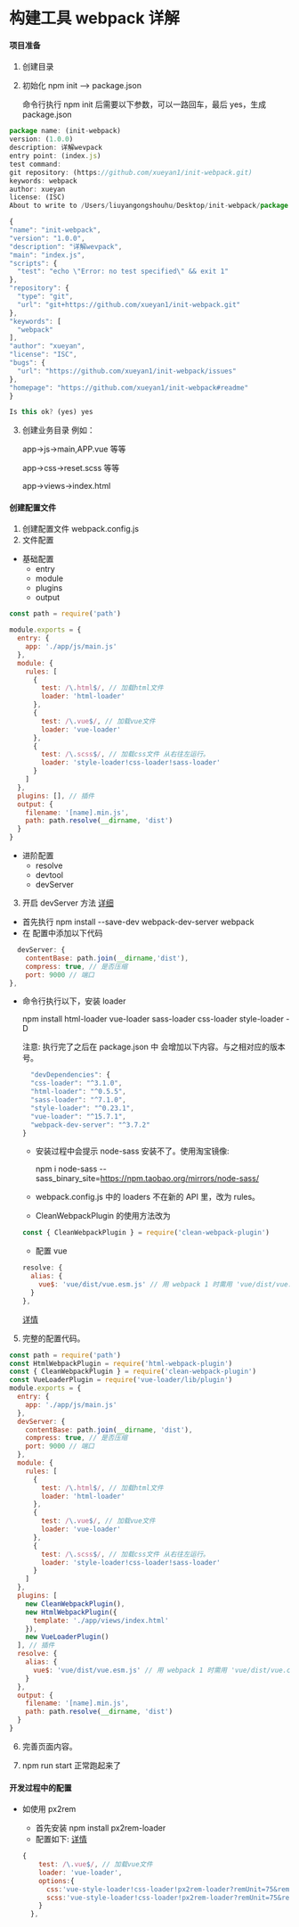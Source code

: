 # 构建工具 webpack 详解

#### 项目准备

1. 创建目录
2. 初始化 npm init --> package.json

   命令行执行 npm init 后需要以下参数，可以一路回车，最后 yes，生成 package.json

```js
package name: (init-webpack)
version: (1.0.0)
description: 详解wevpack
entry point: (index.js)
test command:
git repository: (https://github.com/xueyan1/init-webpack.git)
keywords: webpack
author: xueyan
license: (ISC)
About to write to /Users/liuyangongshouhu/Desktop/init-webpack/package.json:

{
"name": "init-webpack",
"version": "1.0.0",
"description": "详解wevpack",
"main": "index.js",
"scripts": {
  "test": "echo \"Error: no test specified\" && exit 1"
},
"repository": {
  "type": "git",
  "url": "git+https://github.com/xueyan1/init-webpack.git"
},
"keywords": [
  "webpack"
],
"author": "xueyan",
"license": "ISC",
"bugs": {
  "url": "https://github.com/xueyan1/init-webpack/issues"
},
"homepage": "https://github.com/xueyan1/init-webpack#readme"
}

Is this ok? (yes) yes
```

3. 创建业务目录
   例如：

   app->js->main,APP.vue 等等

   app->css->reset.scss 等等

   app->views->index.html

#### 创建配置文件

1. 创建配置文件 webpack.config.js
2. 文件配置

- 基础配置
  - entry
  - module
  - plugins
  - output

```js
const path = require('path')

module.exports = {
  entry: {
    app: './app/js/main.js'
  },
  module: {
    rules: [
      {
        test: /\.html$/, // 加载html文件
        loader: 'html-loader'
      },
      {
        test: /\.vue$/, // 加载vue文件
        loader: 'vue-loader'
      },
      {
        test: /\.scss$/, // 加载css文件 从右往左运行。
        loader: 'style-loader!css-loader!sass-loader'
      }
    ]
  },
  plugins: [], // 插件
  output: {
    filename: '[name].min.js',
    path: path.resolve(__dirname, 'dist')
  }
}
```

- 进阶配置
  - resolve
  - devtool
  - devServer

3. 开启 devServer 方法
   [详细](https://webpack.docschina.org/guides/development/#使用-webpack-dev-server)

- 首先执行 npm install --save-dev webpack-dev-server webpack
- 在 配置中添加以下代码

```js
  devServer: {
    contentBase: path.join(__dirname,'dist'),
    compress: true, // 是否压缩
    port: 9000 // 端口
},
```

- 命令行执行以下，安装 loader

  npm install html-loader vue-loader sass-loader css-loader style-loader -D

  注意: 执行完了之后在 package.json 中 会增加以下内容。与之相对应的版本号。

  ```js
    "devDependencies": {
    "css-loader": "^3.1.0",
    "html-loader": "^0.5.5",
    "sass-loader": "^7.1.0",
    "style-loader": "^0.23.1",
    "vue-loader": "^15.7.1",
    "webpack-dev-server": "^3.7.2"
  }
  ```

  - 安装过程中会提示 node-sass 安装不了。使用淘宝镜像:

    npm i node-sass --sass_binary_site=https://npm.taobao.org/mirrors/node-sass/

  - webpack.config.js 中的 loaders 不在新的 API 里，改为 rules。
  - CleanWebpackPlugin 的使用方法改为

  ```js
  const { CleanWebpackPlugin } = require('clean-webpack-plugin')
  ```

  - 配置 vue

  ```js
  resolve: {
    alias: {
      vue$: 'vue/dist/vue.esm.js' // 用 webpack 1 时需用 'vue/dist/vue.common.js'
    }
  },
  ```

  [详情](https://cn.vuejs.org/v2/guide/installation.html)

5. 完整的配置代码。

```js
const path = require('path')
const HtmlWebpackPlugin = require('html-webpack-plugin')
const { CleanWebpackPlugin } = require('clean-webpack-plugin')
const VueLoaderPlugin = require('vue-loader/lib/plugin')
module.exports = {
  entry: {
    app: './app/js/main.js'
  },
  devServer: {
    contentBase: path.join(__dirname, 'dist'),
    compress: true, // 是否压缩
    port: 9000 // 端口
  },
  module: {
    rules: [
      {
        test: /\.html$/, // 加载html文件
        loader: 'html-loader'
      },
      {
        test: /\.vue$/, // 加载vue文件
        loader: 'vue-loader'
      },
      {
        test: /\.scss$/, // 加载css文件 从右往左运行。
        loader: 'style-loader!css-loader!sass-loader'
      }
    ]
  },
  plugins: [
    new CleanWebpackPlugin(),
    new HtmlWebpackPlugin({
      template: './app/views/index.html'
    }),
    new VueLoaderPlugin()
  ], // 插件
  resolve: {
    alias: {
      vue$: 'vue/dist/vue.esm.js' // 用 webpack 1 时需用 'vue/dist/vue.common.js'
    }
  },
  output: {
    filename: '[name].min.js',
    path: path.resolve(__dirname, 'dist')
  }
}
```

6. 完善页面内容。

7. npm run start 正常跑起来了

#### 开发过程中的配置

- 如使用 px2rem

  - 首先安装 npm install px2rem-loader
  - 配置如下: [详情](https://www.npmjs.com/package/px2rem2-loader)

  ```js
  {
      test: /\.vue$/, // 加载vue文件
      loader: 'vue-loader',
      options:{
        css:'vue-style-loader!css-loader!px2rem-loader?remUnit=75&remPrecision=8',
        scss:'vue-style-loader!css-loader!px2rem-loader?remUnit=75&remPrecision=8!sass-loader'
      }
    },
  ```
